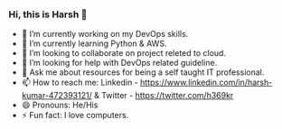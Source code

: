 ### Hi, this is Harsh 👋

- 🔭 I’m currently working on my DevOps skills.
- 🌱 I’m currently learning Python & AWS.
- 👯 I’m looking to collaborate on project releted to cloud.
- 🤔 I’m looking for help with DevOps related guideline.
- 💬 Ask me about resources for being a self taught IT professional.
- 📫 How to reach me: Linkedin - https://www.linkedin.com/in/harsh-kumar-472393121/ & Twitter - https://twitter.com/h369kr
- 😄 Pronouns:  He/His
- ⚡ Fun fact: I love computers.

